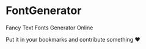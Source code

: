 # FontGenerator
Fancy Text Fonts Generator Online

Put it in your bookmarks and contribute something ❤️
